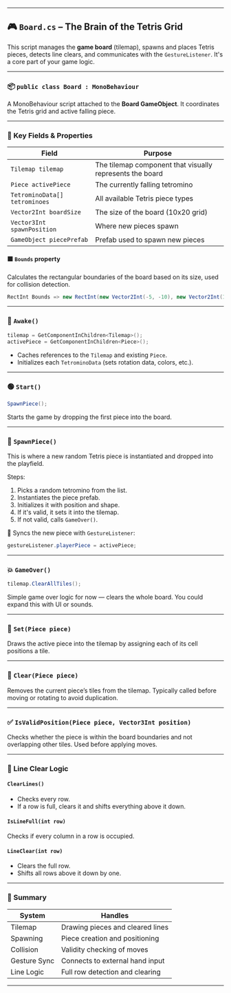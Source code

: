 ﻿
---

## 🎮 `Board.cs` – The Brain of the Tetris Grid

This script manages the **game board** (tilemap), spawns and places Tetris pieces, detects line clears, and communicates with the `GestureListener`. It's a core part of your game logic.

---

### 📦 `public class Board : MonoBehaviour`

A MonoBehaviour script attached to the **Board GameObject**. It coordinates the Tetris grid and active falling piece.

---

### 🧩 Key Fields & Properties

| Field | Purpose |
|-------|---------|
| `Tilemap tilemap` | The tilemap component that visually represents the board |
| `Piece activePiece` | The currently falling tetromino |
| `TetrominoData[] tetrominoes` | All available Tetris piece types |
| `Vector2Int boardSize` | The size of the board (10x20 grid) |
| `Vector3Int spawnPosition` | Where new pieces spawn |
| `GameObject piecePrefab` | Prefab used to spawn new pieces |

#### 🟩 `Bounds` property
Calculates the rectangular boundaries of the board based on its size, used for collision detection.

```csharp
RectInt Bounds => new RectInt(new Vector2Int(-5, -10), new Vector2Int(10, 20));
```

---

### 🧠 `Awake()`

```csharp
tilemap = GetComponentInChildren<Tilemap>();
activePiece = GetComponentInChildren<Piece>();
```

- Caches references to the `Tilemap` and existing `Piece`.
- Initializes each `TetrominoData` (sets rotation data, colors, etc.).

---

### 🟢 `Start()`

```csharp
SpawnPiece();
```

Starts the game by dropping the first piece into the board.

---

### 🧱 `SpawnPiece()`

This is where a new random Tetris piece is instantiated and dropped into the playfield.

Steps:
1. Picks a random tetromino from the list.
2. Instantiates the piece prefab.
3. Initializes it with position and shape.
4. If it's valid, it sets it into the tilemap.
5. If not valid, calls `GameOver()`.

🔁 Syncs the new piece with `GestureListener`:
```csharp
gestureListener.playerPiece = activePiece;
```

---

### 💥 `GameOver()`

```csharp
tilemap.ClearAllTiles();
```

Simple game over logic for now — clears the whole board. You could expand this with UI or sounds.

---

### 🎨 `Set(Piece piece)`

Draws the active piece into the tilemap by assigning each of its cell positions a tile.

---

### 🧹 `Clear(Piece piece)`

Removes the current piece’s tiles from the tilemap. Typically called before moving or rotating to avoid duplication.

---

### ✅ `IsValidPosition(Piece piece, Vector3Int position)`

Checks whether the piece is within the board boundaries and not overlapping other tiles. Used before applying moves.

---

### 🔄 Line Clear Logic

#### `ClearLines()`
- Checks every row.
- If a row is full, clears it and shifts everything above it down.

#### `IsLineFull(int row)`
Checks if every column in a row is occupied.

#### `LineClear(int row)`
- Clears the full row.
- Shifts all rows above it down by one.

---

### 🎯 Summary

| System | Handles |
|--------|---------|
| Tilemap | Drawing pieces and cleared lines |
| Spawning | Piece creation and positioning |
| Collision | Validity checking of moves |
| Gesture Sync | Connects to external hand input |
| Line Logic | Full row detection and clearing |

---

